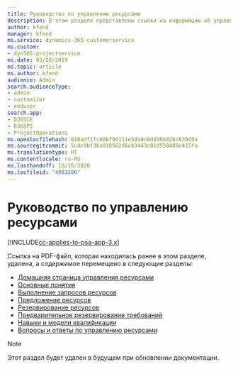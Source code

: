 ```yaml
---
title: Руководство по управлению ресурсами
description: В этом разделе представлены ссылки на информацию об управлении ресурсами в Project Service Automation
author: kfend
manager: kfend
ms.service: dynamics-365-customerservice
ms.custom:
- dyn365-projectservice
ms.date: 03/28/2019
ms.topic: article
ms.author: kfend
audience: Admin
search.audienceType:
- admin
- customizer
- enduser
search.app:
- D365CE
- D365PS
- ProjectOperations
ms.openlocfilehash: 810adf1fc00bf9d111e5da8c0d490b92bc83049a
ms.sourcegitcommit: 5c4c9bf3ba018562d6cb3443c01d550489c415fa
ms.translationtype: HT
ms.contentlocale: ru-RU
ms.lasthandoff: 10/16/2020
ms.locfileid: "4083286"
---
```

# <a name="resource-management-guide"></a>Руководство по управлению ресурсами

[!INCLUDE[cc-applies-to-psa-app-3.x](../../includes/cc-applies-to-psa-app-3x.md)]

Ссылка на PDF-файл, которая находилась ранее в этом разделе, удалена, а содержимое перемещено в следующие разделы:

- [Домашняя страница управления ресурсами](../resource-management-home-page.md)
- [Основные понятия](../reports-key-concepts.md)
- [Выполнение запросов ресурсов](../resource-management-fulfill-requests.md)
- [Предложение ресурсов](../resource-management-propose-resources.md)
- [Резервирование ресурсов](../resource-management-book-resources-scheduleboard.md)
- [Предварительное резервирование требований](../resource-management-softbook-requirements.md)
- [Навыки и модели квалификации](../resource-management-skills-proficiency.md)
- [Вопросы и ответы по управлению ресурсами](../resource-management-faq.md)

> [!NOTE]
> Этот раздел будет удален в будущем при обновлении документации. 
